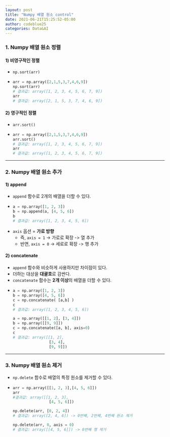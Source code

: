 ```yaml
---
layout: post
title: "Numpy 배열 원소 control"
date: 2021-06-21T15:25:52-05:00
author: codeblue25
categories: Data&AI
---
```


<h3>1. Numpy 배열 원소 정렬</h3>

<h4>1) 비영구적인 정렬</h4>

- `np.sort(arr)`
- ```python
  arr = np.array([2,1,5,3,7,4,6,9])
  np.sort(arr)
  # 결과값: array([1, 2, 3, 4, 5, 6, 7, 9])
  arr
  # 결과값: array([2, 1, 5, 3, 7, 4, 6, 9])
  ```

<h4>2) 영구적인 정렬</h4>

- `arr.sort()`
- ```python
  arr = np.array([2,1,5,3,7,4,6,9])
  arr.sort()
  # 결과값: array([1, 2, 3, 4, 5, 6, 7, 9])
  arr
  # 결과값: array([1, 2, 3, 4, 5, 6, 7, 9])
  ```

---

<h3>2. Numpy 배열 원소 추가</h3>

<h4>1) append</h4>

- `append` 함수로 2개의 배열을 더할 수 있다.
- ```python
  a = np.array([1, 2, 3])
  b = np.append(a, [4, 5, 6])
  b
  # 결과값: array([1, 2, 3, 4, 5, 6])
  ```
- `axis` 옵션 = **가로 방향**
  - 즉, `axis = 1` -> 가로로 확장 -> 열 추가
  - 반면, `axis = 0` -> 세로로 확장 -> 행 추가

<h4>2) concatenate</h4>

- `append` 함수와 비슷하게 사용하지만 차이점이 있다.
- 더하는 대상을 **대괄호**로 감싼다.
- `concatenate` 함수는 **2개 이상**의 배열을 더할 수 있다.
- ```python
  a = np.array([1, 2, 3])
  b = np.array([4, 5, 6])
  c = np.concatenate( [a,b] )
  c
  # 결과값: array([1, 2, 3, 4, 5, 6])

  a = np.array([[1, 2], [3, 4]])
  b = np.array([[9, 9]])
  c = np.concatenate([a, b], axis=0)
  c
  # 결과값: array([[1, 2],
                  [3, 4],
                  [9, 9]])
  ```

---

<h3>3. Numpy 배열 원소 제거</h3>

- `np.delete` 함수로 배열의 특정 원소를 제거할 수 있다.
- ```python
  arr = np.array([[1, 2, 3],[4, 5, 6]])
  arr
  #결과값: array([[1, 2, 3],
                  [4, 5, 6]])

  np.delete(arr, [0, 2, 4])
  # 결과값: array([2, 4, 6]) -> 0번째, 2번째, 4번째 원소 제거

  np.delete(arr, 0, axis = 0)
  # 결과값: array([[4, 5, 6]]) -> 0번째 행 제거

  ```
